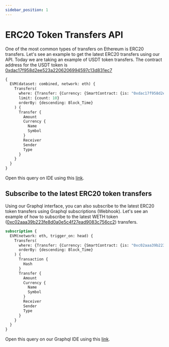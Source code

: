 ```yaml
---
sidebar_position: 1
---
```


# ERC20 Token Transfers API

One of the most common types of transfers on Ethereum is ERC20 transfers. Let's see an example to get the latest ERC20 transfers using our API. Today we are taking an example of USDT token transfers. The contract address for the USDT token is [0xdac17f958d2ee523a2206206994597c13d831ec7](https://explorer.bitquery.io/ethereum/token/0xdac17f958d2ee523a2206206994597c13d831ec7)


```graphql
{
  EVM(dataset: combined, network: eth) {
    Transfers(
      where: {Transfer: {Currency: {SmartContract: {is: "0xdac17f958d2ee523a2206206994597c13d831ec7"}}}}
      limit: {count: 10}
      orderBy: {descending: Block_Time}
    ) {
      Transfer {
        Amount
        Currency {
          Name
          Symbol
        }
        Receiver
        Sender
        Type
      }
    }
  }
}
```


Open this query on IDE using this [link](https://graphql.bitquery.io/ide/UDST-Token-Transfers-on-Ethereum).

## Subscribe to the latest ERC20 token transfers

Using our Graphql interface, you can also subscribe to the latest ERC20 token transfers using Graphql subscriptions (Webhook). Let's see an example of how to subscribe to the latest WETH token ([0xc02aaa39b223fe8d0a0e5c4f27ead9083c756cc2](https://explorer.bitquery.io/ethereum/token/0xc02aaa39b223fe8d0a0e5c4f27ead9083c756cc2)) transfers.

```graphql
subscription {
  EVM(network: eth, trigger_on: head) {
    Transfers(
      where: {Transfer: {Currency: {SmartContract: {is: "0xc02aaa39b223fe8d0a0e5c4f27ead9083c756cc2"}}}}
      orderBy: {descending: Block_Time}
    ) {
      Transaction {
        Hash
      }
      Transfer {
        Amount
        Currency {
          Name
          Symbol
        }
        Receiver
        Sender
        Type
      }
    }
  }
}
```

Open this query on our Graphql IDE using this [link](https://graphql.bitquery.io/ide/Subscribe-to-Latest-WETH-token-transfers).
